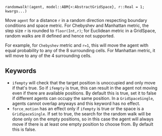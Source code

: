 ```
randomwalk!(agent, model::ABM{<:AbstractGridSpace}, r::Real = 1; kwargs...)
```

Move `agent` for a distance `r` in a random direction respecting boundary conditions and space metric. For Chebyshev and Manhattan metric, the step size `r` is rounded to  `floor(Int,r)`; for Euclidean metric in a GridSpace, random walks are ill defined  and hence not supported.

For example, for `Chebyshev` metric and `r=1`, this will move the agent with equal probability to any of the 8 surrounding cells. For Manhattan metric, it will move to any of the 4 surrounding cells.

## Keywords

  * `ifempty` will check that the target position is unoccupied and only move if that's true. So if `ifempty` is true, this can result in the agent not moving even if there are available  positions. By default this is true, set it to false if different agents can occupy the same  position. In a `GridSpaceSingle`, agents cannot overlap anyways and this keyword has no effect.
  * `force_motion` has an effect only if `ifempty` is true or the space is a `GridSpaceSingle`.  If set to true, the search for the random walk will be done only on the empty positions,  so in this case the agent will always move if there is at least one empty position to choose from.  By default this is false.
